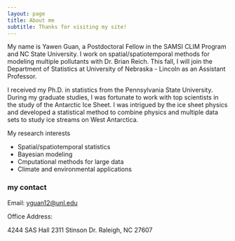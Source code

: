 ```yaml
---
layout: page
title: About me
subtitle: Thanks for visiting my site!
---
```


My name is Yawen Guan, a Postdoctoral Fellow in the SAMSI CLIM Program and NC State University. I work on spatial/spatiotemporal methods for modeling multiple pollutants with Dr. Brian Reich. This fall, I will join the Department of Statistics at University of Nebraska - Lincoln as an Assistant Professor.

I received my Ph.D. in statistics from the Pennsylvania State University. During my graduate studies, I was fortunate to work with top scientists in the study of the Antarctic Ice Sheet. I was intrigued by the ice sheet physics and developed a statistical method to combine physics and multiple data sets to study ice streams on West Antarctica. 

My research interests 
- Spatial/spatiotemporal statistics
- Bayesian modeling 
- Cmputational methods for large data
- Climate and environmental applications

### my contact
Email: yguan12@unl.edu

Office Address: 

4244 SAS Hall 
2311 Stinson Dr. 
Raleigh, NC 27607
